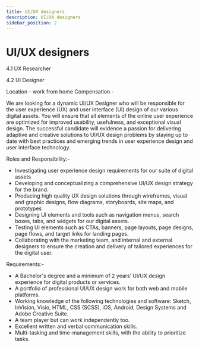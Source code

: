```yaml
---
title: UI/UX designers
description: UI/UX designers
sidebar_position: 2
---
```


<!-- @format -->

# UI/UX designers

4.1 UX Researcher

4.2 UI Designer

Location - work from home Compensation -

We are looking for a dynamic UI/UX Designer who will be responsible for the user experience \(UX\) and user interface \(UI\) design of our various digital assets. You will ensure that all elements of the online user experience are optimized for improved usability, usefulness, and exceptional visual design. The successful candidate will evidence a passion for delivering adaptive and creative solutions to UI/UX design problems by staying up to date with best practices and emerging trends in user experience design and user interface technology.

Roles and Responsibility:-

- Investigating user experience design requirements for our suite of digital assets
- Developing and conceptualizing a comprehensive UI/UX design strategy for the brand.
- Producing high quality UX design solutions through wireframes, visual and graphic designs, flow diagrams, storyboards, site maps, and prototypes
- Designing UI elements and tools such as navigation menus, search boxes, tabs, and widgets for our digital assets.
- Testing UI elements such as CTAs, banners, page layouts, page designs, page flows, and target links for landing pages.
- Collaborating with the marketing team, and internal and external designers to ensure the creation and delivery of tailored experiences for the digital user.

Requirements:-

- A Bachelor's degree and a minimum of 2 years’ UI/UX design experience for digital products or services.
- A portfolio of professional UI/UX design work for both web and mobile platforms.
- Working knowledge of the following technologies and software: Sketch, InVision, Visio, HTML, CSS \(SCSS\), iOS, Android, Design Systems and Adobe Creative Suite.
- A team player but can work independently too.
- Excellent written and verbal communication skills.
- Multi-tasking and time-management skills, with the ability to prioritize tasks.
